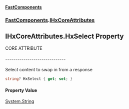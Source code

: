 #### [FastComponents](FastComponents.md 'FastComponents')
### [FastComponents](FastComponents.md 'FastComponents').[IHxCoreAttributes](FastComponents.IHxCoreAttributes.md 'FastComponents.IHxCoreAttributes')

## IHxCoreAttributes.HxSelect Property

CORE ATTRIBUTE<br/>  
------------------------------<br/>  
Select content to swap in from a response

```csharp
string? HxSelect { get; set; }
```

#### Property Value
[System.String](https://docs.microsoft.com/en-us/dotnet/api/System.String 'System.String')